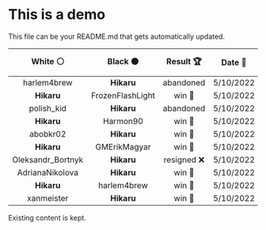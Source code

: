 # This is a demo

This file can be your README.md that gets automatically updated.

<!--START_SECTION:chessStats-->
<!-- Automatically generated with https://github.com/Balastrong/chess-stats-action -->

| White ⚪ | Black ⚫ | Result 🏆 | Date 📅 | Position 🗺️ |
|:---:|:---:|:---:|:---:|:---:|
| harlem4brew | **Hikaru** | abandoned  | 5/10/2022 | <a href="http://www.ee.unb.ca/cgi-bin/tervo/fen.pl?select=1r3k1r/pp3p1p/3Np1p1/2PnnPq1/3p2B1/6Q1/PPP2P1P/1K1R3R b - -">Link</a> |
| **Hikaru** | FrozenFlashLight | win 🥇 | 5/10/2022 | <a href="http://www.ee.unb.ca/cgi-bin/tervo/fen.pl?select=B4rk1/3b2pp/pp2p3/q2pQ3/4N1P1/7P/PPP5/1K1R3R b - -">Link</a> |
| polish_kid | **Hikaru** | abandoned  | 5/10/2022 | <a href="http://www.ee.unb.ca/cgi-bin/tervo/fen.pl?select=1r4rk/4n1b1/p2p3p/2pP1p2/2p1pP2/2N1B1qP/PPR1Q1P1/6RK b - -">Link</a> |
| **Hikaru** | Harmon90 | win 🥇 | 5/10/2022 | <a href="http://www.ee.unb.ca/cgi-bin/tervo/fen.pl?select=2b3n1/ppNp1kQ1/4q3/6B1/3QP3/5N2/PPP2PPP/R3KB1R b KQ -">Link</a> |
| abobkr02 | **Hikaru** | win 🥇 | 5/10/2022 | <a href="http://www.ee.unb.ca/cgi-bin/tervo/fen.pl?select=8/1R2pp2/3p2kp/1N6/2r5/3Rn2P/6r1/6K1 w - -">Link</a> |
| **Hikaru** | GMErikMagyar | win 🥇 | 5/10/2022 | <a href="http://www.ee.unb.ca/cgi-bin/tervo/fen.pl?select=1k6/5p2/PPn1p1p1/2NpP2p/5P1P/3K2P1/8/8 b - f3">Link</a> |
| Oleksandr_Bortnyk | **Hikaru** | resigned ❌ | 5/10/2022 | <a href="http://www.ee.unb.ca/cgi-bin/tervo/fen.pl?select=r1bB2k1/1p4n1/2nNp1N1/p5Pp/8/P6P/BP3P2/2R3K1 b - -">Link</a> |
| AdrianaNikolova | **Hikaru** | win 🥇 | 5/10/2022 | <a href="http://www.ee.unb.ca/cgi-bin/tervo/fen.pl?select=bk2r3/4NpQ1/p2pp1P1/1p3r2/7P/P1P2q2/2P5/3RR1K1 w - -">Link</a> |
| **Hikaru** | harlem4brew | win 🥇 | 5/10/2022 | <a href="http://www.ee.unb.ca/cgi-bin/tervo/fen.pl?select=8/8/8/8/k1K5/7R/2P5/8 b - -">Link</a> |
| xanmeister | **Hikaru** | win 🥇 | 5/10/2022 | <a href="http://www.ee.unb.ca/cgi-bin/tervo/fen.pl?select=8/4p3/4k3/2r1p3/PK2P2p/2N5/1P4r1/8 w - -">Link</a> |

<!--END_SECTION:chessStats-->

Existing content is kept.

